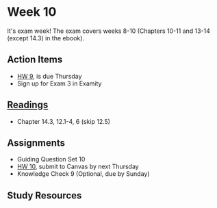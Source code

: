 # Week 10

It's exam week!  The exam covers weeks 8-10 (Chapters 10-11 and 13-14 (except 14.3) in the ebook).

 

## Action Items
* [HW 9](https://genchem.science.psu.edu/homework-9-wc-summer), is due Thursday
* Sign up for Exam 3 in Examity



## [Readings](https://genchem.science.psu.edu)
* Chapter 14.3, 12.1-4, 6 (skip 12.5)


## Assignments

- Guiding Question Set 10 
- [HW 10](https://genchem.science.psu.edu/homework-10-wc-summer), submit to Canvas by next Thursday
- Knowledge Check 9 (Optional, due by Sunday)



## Study Resources












<houck-math> </houck-math>